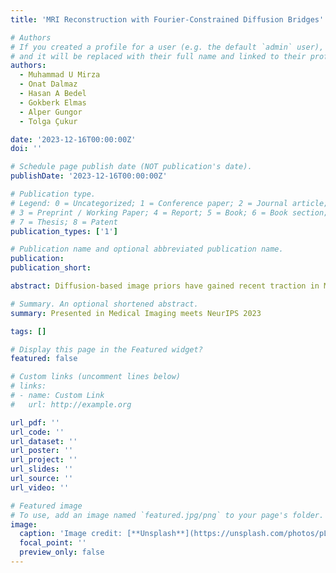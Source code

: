 ```yaml
---
title: 'MRI Reconstruction with Fourier-Constrained Diffusion Bridges'

# Authors
# If you created a profile for a user (e.g. the default `admin` user), write the username (folder name) here
# and it will be replaced with their full name and linked to their profile.
authors:
  - Muhammad U Mirza
  - Onat Dalmaz
  - Hasan A Bedel
  - Gokberk Elmas
  - Alper Gungor
  - Tolga Çukur

date: '2023-12-16T00:00:00Z'
doi: ''

# Schedule page publish date (NOT publication's date).
publishDate: '2023-12-16T00:00:00Z'

# Publication type.
# Legend: 0 = Uncategorized; 1 = Conference paper; 2 = Journal article;
# 3 = Preprint / Working Paper; 4 = Report; 5 = Book; 6 = Book section;
# 7 = Thesis; 8 = Patent
publication_types: ['1']

# Publication name and optional abbreviated publication name.
publication:
publication_short:

abstract: Diffusion-based image priors have gained recent traction in MRI reconstruction. Common diffusion priors use a multi-step transformation to map Gaussian noise onto fully-sampled MRI data. However, this transformation diverges from the desired reconstruction transformation from undersampled to fully-sampled data, yielding suboptimal results. To overcome this limitation, we introduce Fourier-constrained diffusion bridges (FDB) for accelerated MRI reconstruction. FDB learns a multi-step transformation from undersampled to fully-sampled data guided by two degradation operators: random noise addition and random frequency removal. Unlike common diffusion priors that use an asymptotic endpoint (e.g., Gaussian noise), FDB performs a finite transformation with an endpoint based on moderately degraded data. Unlike common diffusion bridges that assume learnable forward and backward processes, FDB improves learning by injecting a task-relevant Fourier-domain constraint via its frequency removal operator. Demonstrations on brain MRI show that FDB outperforms state-of-the-art reconstruction methods including previous diffusion priors.

# Summary. An optional shortened abstract.
summary: Presented in Medical Imaging meets NeurIPS 2023

tags: []

# Display this page in the Featured widget?
featured: false

# Custom links (uncomment lines below)
# links:
# - name: Custom Link
#   url: http://example.org

url_pdf: ''
url_code: ''
url_dataset: ''
url_poster: ''
url_project: ''
url_slides: ''
url_source: ''
url_video: ''

# Featured image
# To use, add an image named `featured.jpg/png` to your page's folder.
image:
  caption: 'Image credit: [**Unsplash**](https://unsplash.com/photos/pLCdAaMFLTE)'
  focal_point: ''
  preview_only: false
---
```

